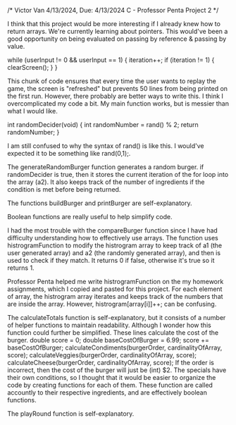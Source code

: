 /*
Victor Van
4/13/2024, Due: 4/13/2024
C - Professor Penta
Project 2
*/

I think that this project would be more interesting if I already knew how to return arrays. 
We're currently learning about pointers. This would've been a good opportunity on being evaluated on passing by reference & passing by value.

while (userInput != 0 && userInput == 1) 
    {
        iteration++;
        if (iteration != 1)
        {
            clearScreen();
        }
    }

This chunk of code ensures that every time the user wants to replay the game, the screen is "refreshed" but prevents 50 lines from being printed on the first run.
However, there probably are better ways to write this. I think I overcomplicated my code a bit.
My main function works, but is messier than what I would like.

int randomDecider(void)
{
    int randomNumber = rand() % 2;
    return randomNumber;
}

I am still confused to why the syntax of rand() is like this. I would've expected it to be something like rand(0,1);.

The generateRandomBurger function generates a random burger. if randomDecider is true, then it stores the current iteration of the for loop into the array (a2).
It also keeps track of the number of ingredients if the condition is met before being returned.

The functions buildBurger and printBurger are self-explanatory.

Boolean functions are really useful to help simplify code.

I had the most trouble with the compareBurger function since I have had difficulty understanding how to effectively use arrays. 
The function uses histrogramFunction to modify the histrogram array to keep track of a1 (the user generated array) and a2 (the randomly generated array), and then is used to check if they match.
It returns 0 if false, otherwise it's true so it returns 1.

Professor Penta helped me write histrogramFunction on the my homework assignments, which I copied and pasted for this project.
For each element of array, the histrogram array iterates and keeps track of the numbers that are inside the array.
However, histrogram[array[i]]++; can be confusing.

The calculateTotals function is self-explanatory, but it consists of a number of helper functions to maintain readability.
Although I wonder how this function could further be simplified.
These lines calculate the cost of the burger.
double score = 0;
double baseCostOfBurger = 6.99; 
score += baseCostOfBurger;
calculateCondiments(burgerOrder, cardinalityOfArray, score);
calculateVeggies(burgerOrder, cardinalityOfArray, score);
calculateCheese(burgerOrder, cardinalityOfArray, score);
If the order is incorrect, then the cost of the burger will just be (int) $2.
The specials have their own conditions, so I thought that it would be easier to organize the code by creating functions for each of them.
These function are called accountly to their respective ingredients, and are effectively boolean functions.

The playRound function is self-explanatory.
